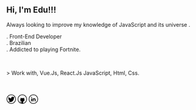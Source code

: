<h2>Hi, I'm Edu!!! </h2>
<p>Always looking to improve my knowledge of JavaScript and its universe .</p>
<p>
  . Front-End Developer
  <br>
  . Brazilian
  <br>
  . Addicted to playing Fortnite.
</p>
<br>
<p>
  > Work with, Vue.Js, React.Js JavaScript, Html, Css.
</p>
<br>

<br>
<nav>
  <a href="https://twitter.com/eduardo07js"><img width="25px" src="https://github.com/eduardonk9999/eduardonk9999/blob/master/assets/twitter_icon-icons.com_65436.png"></a>
  <a href="https://github.com/eduardonk9999"><img width="25px" src="https://github.com/eduardonk9999/eduardonk9999/blob/master/assets/github_icon-icons.com_65450.png"></a>
  <a href="https://www.linkedin.com/in/eduardo-silva-537963160/"><img width="25px" src="https://github.com/eduardonk9999/eduardonk9999/blob/master/assets/linkedin_icon-icons.com_65439.png"/></a>
</nav>
